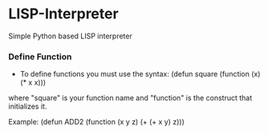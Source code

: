 # LISP-Interpreter
Simple Python based LISP interpreter
### Define Function
- To define functions you must use the syntax:
(defun square (function (x) (* x x)))

where "square" is your function name and "function" is the construct that initializes it.

Example: (defun ADD2 (function (x y z) (+ (+ x y) z)))
